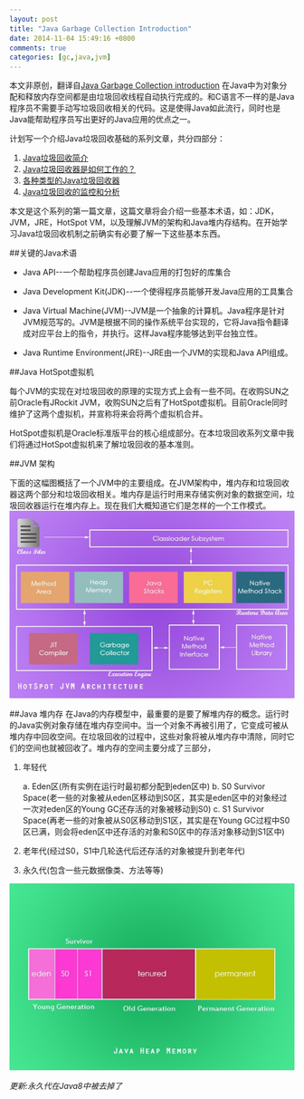 ```yaml
---
layout: post
title: "Java Garbage Collection Introduction"
date: 2014-11-04 15:49:16 +0800
comments: true
categories: [gc,java,jvm] 
---
```

本文非原创，翻译自[Java Garbage Collection introduction](http://javapapers.com/java/java-garbage-collection-introduction/)
在Java中为对象分配和释放内存空间都是由垃圾回收线程自动执行完成的。和C语言不一样的是Java程序员不需要手动写垃圾回收相关的代码。这是使得Java如此流行，同时也是Java能帮助程序员写出更好的Java应用的优点之一。

计划写一个介绍Java垃圾回收基础的系列文章，共分四部分：

1. [Java垃圾回收简介](/blog/java-garbage-collection-introduction/)
2. [Java垃圾回收器是如何工作的？](/blog/java-gc-yuan-li/)
3. [各种类型的Java垃圾回收器](/blog/types-of-java-garbage-collectors)
4. [Java垃圾回收的监控和分析](/blog/monitoring-and-analyzing-java-garbage-collection)

本文是这个系列的第一篇文章，这篇文章将会介绍一些基本术语，如：JDK，JVM，JRE，HotSpot VM，以及理解JVM的架构和Java堆内存结构。在开始学习Java垃圾回收机制之前确实有必要了解一下这些基本东西。

##关键的Java术语
+ Java API--一个帮助程序员创建Java应用的打包好的库集合
- Java Development Kit(JDK)--一个使得程序员能够开发Java应用的工具集合
* Java Virtual Machine(JVM)--JVM是一个抽象的计算机。Java程序是针对JVM规范写的。JVM是根据不同的操作系统平台实现的，它将Java指令翻译成对应平台上的指令，并执行。这样Java程序能够达到平台独立性。
- Java Runtime Environment(JRE)--JRE由一个JVM的实现和Java API组成。

##Java HotSpot虚拟机

每个JVM的实现在对垃圾回收的原理的实现方式上会有一些不同。在收购SUN之前Oracle有JRockit JVM，收购SUN之后有了HotSpot虚拟机。目前Oracle同时维护了这两个虚拟机，并宣称将来会将两个虚拟机合并。
<!--more-->
HotSpot虚拟机是Oracle标准版平台的核心组成部分。在本垃圾回收系列文章中我们将通过HotSpot虚拟机来了解垃圾回收的基本准则。

##JVM 架构

下面的这幅图概括了一个JVM中的主要组成。在JVM架构中，堆内存和垃圾回收器这两个部分和垃圾回收相关。堆内存是运行时用来存储实例对象的数据空间，垃圾回收器运行在堆内存上。现在我们大概知道它们是怎样的一个工作模式。![JVM 架构图](/images/introductiontogc/JVM-Architecture.jpg)

##Java 堆内存
在Java的内存模型中，最重要的是要了解堆内存的概念。运行时的Java实例对象存储在堆内存空间中。当一个对象不再被引用了，它变成可被从堆内存中回收空间。在垃圾回收的过程中，这些对象将被从堆内存中清除，同时它们的空间也就被回收了。堆内存的空间主要分成了三部分，

1. 年轻代

	a. Eden区(所有实例在运行时最初都分配到eden区中)
	b. S0 Survivor Space(老一些的对象被从eden区移动到S0区，其实是eden区中的对象经过一次对eden区的Young GC还存活的对象被移动到S0)
	c. S1 Survivor Space(再老一些的对象被从S0区移动到S1区，其实是在Young GC过程中S0区已满，则会将eden区中还存活的对象和S0区中的存活对象移动到S1区中)

2. 老年代(经过S0，S1中几轮迭代后还存活的对象被提升到老年代)
3. 永久代(包含一些元数据像类、方法等等)

![Java堆内存空间](/images/introductiontogc/Java-Heap-Memory.jpg)

*更新:永久代在Java8中被去掉了*



